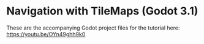 # Navigation with TileMaps (Godot 3.1)

These are the accompanying Godot project files for the tutorial here:
https://youtu.be/OYn49ghh9k0